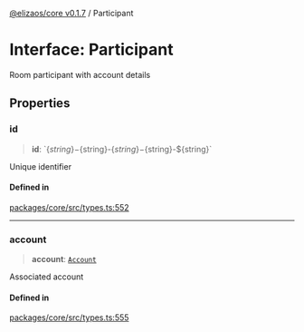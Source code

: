 [@elizaos/core v0.1.7](../index.md) / Participant

# Interface: Participant

Room participant with account details

## Properties

### id

> **id**: \`$\{string\}-$\{string\}-$\{string\}-$\{string\}-$\{string\}\`

Unique identifier

#### Defined in

[packages/core/src/types.ts:552](https://github.com/JoeyKhd/eliza/blob/main/packages/core/src/types.ts#L552)

***

### account

> **account**: [`Account`](Account.md)

Associated account

#### Defined in

[packages/core/src/types.ts:555](https://github.com/JoeyKhd/eliza/blob/main/packages/core/src/types.ts#L555)
